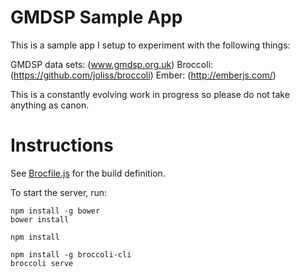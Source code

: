 # GMDSP Sample App

This is a sample app I setup to experiment with the following things:

GMDSP data sets: (www.gmdsp.org.uk)
Broccoli: (https://github.com/joliss/broccoli)
Ember: (http://emberjs.com/)

This is a constantly evolving work in progress so please do not take anything as canon.

# Instructions

See [Brocfile.js](/Brocfile.js) for the build definition.

To start the server, run:

```
npm install -g bower
bower install

npm install

npm install -g broccoli-cli
broccoli serve
```
